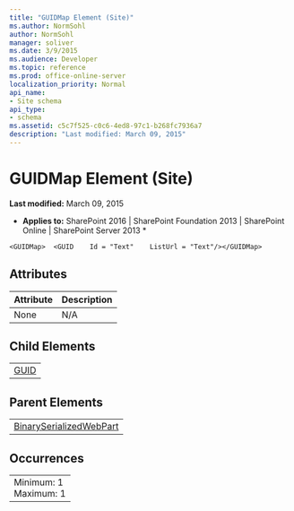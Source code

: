 ```yaml
---
title: "GUIDMap Element (Site)"
ms.author: NormSohl
author: NormSohl
manager: soliver
ms.date: 3/9/2015
ms.audience: Developer
ms.topic: reference
ms.prod: office-online-server
localization_priority: Normal
api_name:
- Site schema
api_type:
- schema
ms.assetid: c5c7f525-c0c6-4ed8-97c1-b268fc7936a7
description: "Last modified: March 09, 2015"
---
```


# GUIDMap Element (Site)

 **Last modified:** March 09, 2015 
  
 * **Applies to:** SharePoint 2016 | SharePoint Foundation 2013 | SharePoint Online | SharePoint Server 2013 * 
  
```
<GUIDMap>  <GUID    Id = "Text"    ListUrl = "Text"/></GUIDMap>
```

## Attributes

|**Attribute**|**Description**|
|:-----|:-----|
|None  <br/> |N/A  <br/> |
   
## Child Elements

||
|:-----|
|[GUID](guid-element-site.md)|
   
## Parent Elements

||
|:-----|
|[BinarySerializedWebPart](binaryserializedwebpart-element-site.md)|
   
## Occurrences

||
|:-----|
|Minimum: 1  <br/> Maximum: 1  <br/> |
   

